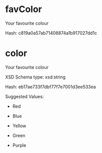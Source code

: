 # favColor

 Your favourite colour

 Hash: c819a0a57ab71408874a1b917027dd1c

# color

 Your favourite colour

 XSD Schema type: xsd:string

 Hash: eb17ae733f7dbf77f7e7001d3ee533ea


 Suggested Values:

* Red

* Blue

* Yellow

* Green

* Purple